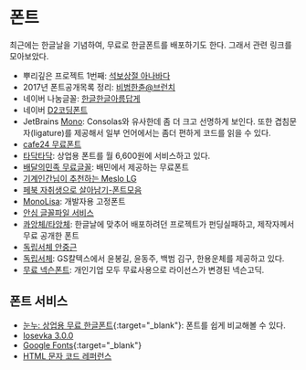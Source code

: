 # 폰트

최근에는 한글날을 기념하여, 무료로 한글폰트를 배포하기도 한다. 그래서 관련 링크를 모아보았다.

* 뿌리깊은 프로젝트 1번째: [석보상절 아나바다](http://www.oning.co.kr/bburi)
* 2017년 폰트공개목록 정리: [비범한츈@브런치](https://brunch.co.kr/@forchoon/135)
* 네이버 나눔글꼴: [한글한글아름답게](https://hangeul.naver.com/2017/nanum)
* 네이버 [D2코딩폰트](https://github.com/naver/d2codingfont)
* JetBrains [Mono](https://www.jetbrains.com/lp/mono/): Consolas와 유사한데 좀 더 크고 선명하게 보인다. 또한 겹침문자(ligature)를 제공해서 일부 언어에서는 좀더 편하게 코드를 읽을 수 있다.
* [cafe24 무료폰트](https://fonts.cafe24.com/)
* [타닥타닥](https://tdtd.io/): 상업용 폰트를 월 6,600원에 서비스하고 있다.
* [배달의민족 무료글꼴](https://www.woowahan.com/#/fonts): 배민에서 제공하는 무료폰트
* [기계인간님이 추천하는 Meslo LG](https://johngrib.github.io/wiki/coding-font/)
* [페북 자취생으로 살아남기-폰트모음](https://www.facebook.com/onehomelife/photos/a.691582460932820/2800629526694759/?type=3)
* [MonoLisa](https://monolisa.dev/#playground): 개발자용 고정폰트
* [안심 글꼴파일 서비스](https://gongu.copyright.or.kr/freeFontEvent.html)
* [콰앙체/타앙체](https://dhqj646.blog.me/221283410959): 한글날에 맞추어 배포하려던 프로젝트가 펀딩실패하고, 제작자께서 무료 공개한 폰트
* [독립서체 안중근](https://gscaltexmediahub.com/campaign/the-energy-of-independence-fighters-ajg/)
* [독립서체](https://gscaltexmediahub.com/campaign/the-energy-of-independence-fighters-2/): GS칼텍스에서 윤봉길, 윤동주, 백범 김구, 한용운체를 제공하고 있다.
* [무료 넥슨폰트](http://levelup.nexon.com/font/index.aspx): 개인기업 모두 무료사용으로 라이선스가 변경된 넥슨고딕.

## 폰트 서비스

* [눈누: 상업용 무료 한글폰트](http://noonnu.cc/){:target="_blank"}: 폰트를 쉽게 비교해볼 수 있다.
* [Iosevka 3.0.0](https://typeof.net/Iosevka/)
* [Google Fonts](https://fonts.google.com/){:target="_blank"}
* [HTML 문자 코드 레퍼런스](https://www.toptal.com/designers/htmlarrows/arrows/)
